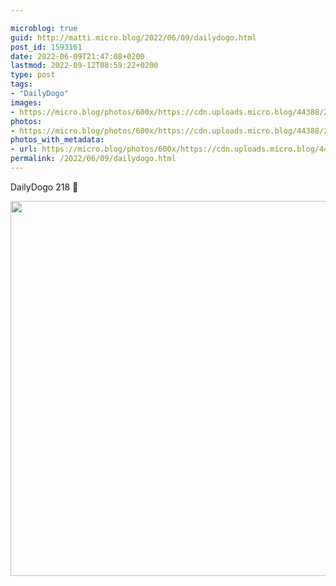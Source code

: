 ```yaml
---

microblog: true
guid: http://matti.micro.blog/2022/06/09/dailydogo.html
post_id: 1593161
date: 2022-06-09T21:47:08+0200
lastmod: 2022-09-12T08:59:22+0200
type: post
tags:
- "DailyDogo"
images:
- https://micro.blog/photos/600x/https://cdn.uploads.micro.blog/44388/2022/f446c8efba.jpg
photos:
- https://micro.blog/photos/600x/https://cdn.uploads.micro.blog/44388/2022/f446c8efba.jpg
photos_with_metadata:
- url: https://micro.blog/photos/600x/https://cdn.uploads.micro.blog/44388/2022/f446c8efba.jpg
permalink: /2022/06/09/dailydogo.html
---
```

DailyDogo 218 🐶

<img src="/media/uploads/2022/f446c8efba.jpg" width="600" height="600" alt="" />
